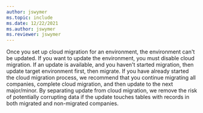 ```yaml
---
author: jswymer
ms.topic: include
ms.date: 12/22/2021
ms.author: jswymer
ms.reviewer: jswymer
---
```

Once you set up cloud migration for an environment, the environment can't be updated. If you want to update the environment, you must disable cloud migration. If an update is available, and you haven't started migration, then update target environment first, then migrate. If you have already started the cloud migration process, we recommend that you continue migrating all companies, complete cloud migration, and then update to the next major/minor. <!--If you want to move more companies, set up cloud migration again once the update is complete.--> By separating update from cloud migration, we remove the risk of potentially corrupting data if the update touches tables with records in both migrated and non-migrated companies. 

